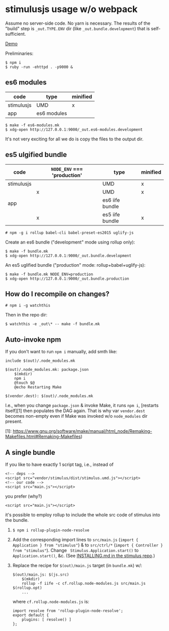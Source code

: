 # stimulusjs usage w/o webpack

Assume no server-side code. No yarn is necessary. The results of the
"build" step is `_out.TYPE.ENV` dir (like `_out.bundle.development`)
that is self-sufficient.

[Demo](http://gromnitsky.users.sourceforge.net/js/examples/stimulus-example-gmake)

Preliminaries:

	$ npm i
	$ ruby -run -ehttpd . -p9000 &


## es6 modules

| code        | type        | minified |
| ----------- | ----------- | -------- |
| stimulusjs  | UMD         | x        |
| app         | es6 modules |          |

~~~
$ make -f es6-modules.mk
$ xdg-open http://127.0.0.1:9000/_out.es6-modules.development
~~~

It's not very exciting for all we do is copy the files to the output
dir.


## es5 ulgified bundle

| code        | `NODE_ENV` === 'production'  | type            | minified |
| ----------- | ---------------------------- | --------------- | -------- |
| stimulusjs  |                              | UMD             | x        |
|             | x                            | UMD             | x        |
| app         |                              | es6 iife bundle |          |
|             | x                            | es5 iife bundle | x        |

	# npm -g i rollup babel-cli babel-preset-es2015 uglify-js

Create an es6 bundle ("development" mode using rollup only):

	$ make -f bundle.mk
	$ xdg-open http://127.0.0.1:9000/_out.bundle.development

An es5 uglified bundle ("production" mode: rollup+babel+uglify-js):

	$ make -f bundle.mk NODE_ENV=production
	$ xdg-open http://127.0.0.1:9000/_out.bundle.production


## How do I recompile on changes?

	# npm i -g watchthis

Then in the repo dir:

	$ watchthis -e _out\* -- make -f bundle.mk


## Auto-invoke npm

If you don't want to run `npm i` manually, add smth like:

~~~
include $(out)/.node_modules.mk

$(out)/.node_modules.mk: package.json
	$(mkdir)
	npm i
	@touch $@
	@echo Restarting Make

$(vendor.dest): $(out)/.node_modules.mk
~~~

I.e., when you change `package.json` & invoke Make, it runs `npm i`,
[restarts itself][1] then populates the DAG again. That is why var
`vendor.dest` becomes non-empty even if Make was invoked w/o
`node_modules` dir present.

[1]: https://www.gnu.org/software/make/manual/html_node/Remaking-Makefiles.html#Remaking-Makefiles)


## A single bundle

If you like to have exactly 1 script tag, i.e., instead of

~~~
<!-- deps -->
<script src="vendor/stimulus/dist/stimulus.umd.js"></script>
<!-- our code -->
<script src="main.js"></script>
~~~

you prefer (why?)

~~~
<script src="main.js"></script>
~~~

it's possible to employ rollup to include the whole src code of
stimulus into the bundle.

1. `$ npm i rollup-plugin-node-resolve`

2. Add the corresponding import lines to `src/main.js` (`import {
	Application } from "stimulus"`) & to `src/ctrl/*` (`import {
	Controller } from "stimulus"`). Change `
	Stimulus.Application.start()` to ` Application.start()`, &c. (See
	[INSTALLING.md in the stimulus repo][2].)

3. Replace the recipe for `$(out)/main.js` target (in `bundle.mk`) w/:

	~~~
	$(out)/main.js: $(js.src)
		$(mkdir)
		rollup -f iife -c cf.rollup.node-modules.js src/main.js $(rollup.opt)
		...
	~~~

	where `cf.rollup.node-modules.js` is:

	~~~
	import resolve from 'rollup-plugin-node-resolve';
	export default {
		plugins: [ resolve() ]
	};
	~~~

[2]: https://github.com/stimulusjs/stimulus/blob/master/INSTALLING.md
